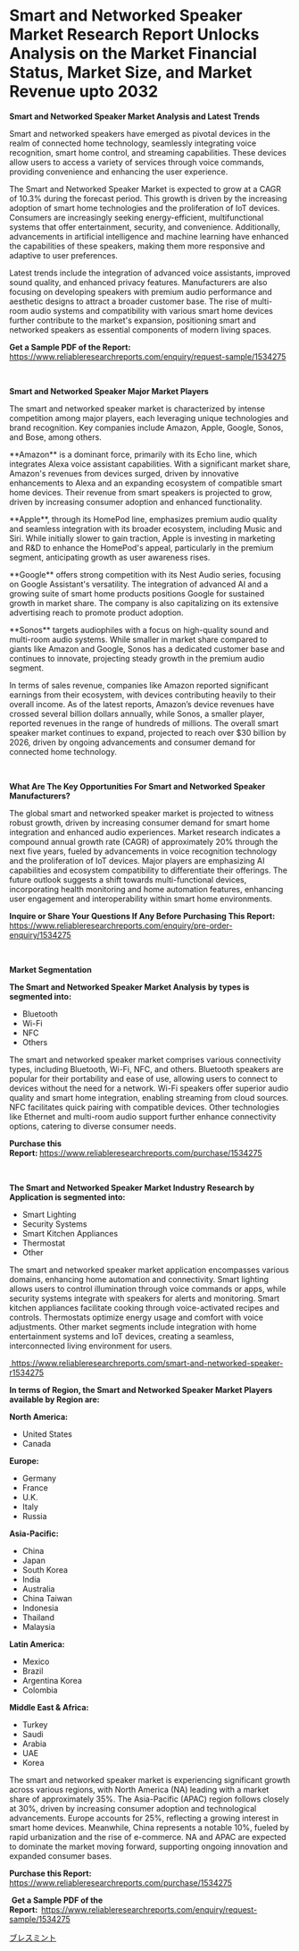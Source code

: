 <p><h1>Smart and Networked Speaker Market Research Report Unlocks Analysis on the Market Financial Status, Market Size, and Market Revenue upto 2032</h1></p><p><strong>Smart and Networked Speaker Market Analysis and Latest Trends</strong></p>
<p><p>Smart and networked speakers have emerged as pivotal devices in the realm of connected home technology, seamlessly integrating voice recognition, smart home control, and streaming capabilities. These devices allow users to access a variety of services through voice commands, providing convenience and enhancing the user experience.</p><p>The Smart and Networked Speaker Market is expected to grow at a CAGR of 10.3% during the forecast period. This growth is driven by the increasing adoption of smart home technologies and the proliferation of IoT devices. Consumers are increasingly seeking energy-efficient, multifunctional systems that offer entertainment, security, and convenience. Additionally, advancements in artificial intelligence and machine learning have enhanced the capabilities of these speakers, making them more responsive and adaptive to user preferences.</p><p>Latest trends include the integration of advanced voice assistants, improved sound quality, and enhanced privacy features. Manufacturers are also focusing on developing speakers with premium audio performance and aesthetic designs to attract a broader customer base. The rise of multi-room audio systems and compatibility with various smart home devices further contribute to the market's expansion, positioning smart and networked speakers as essential components of modern living spaces.</p></p>
<p><strong>Get a Sample PDF of the Report:&nbsp;</strong> <a href="https://www.reliableresearchreports.com/enquiry/request-sample/1534275?utm_campaign=48&utm_medium=2&utm_source=Github&utm_content=ia&utm_term=11032025&utm_id=smart-and-networked-speaker">https://www.reliableresearchreports.com/enquiry/request-sample/1534275</a></p>
<p>&nbsp;</p>
<p><strong>Smart and Networked Speaker Major Market Players</strong></p>
<p><p>The smart and networked speaker market is characterized by intense competition among major players, each leveraging unique technologies and brand recognition. Key companies include Amazon, Apple, Google, Sonos, and Bose, among others.</p><p>**Amazon** is a dominant force, primarily with its Echo line, which integrates Alexa voice assistant capabilities. With a significant market share, Amazon's revenues from devices surged, driven by innovative enhancements to Alexa and an expanding ecosystem of compatible smart home devices. Their revenue from smart speakers is projected to grow, driven by increasing consumer adoption and enhanced functionality.</p><p>**Apple**, through its HomePod line, emphasizes premium audio quality and seamless integration with its broader ecosystem, including Music and Siri. While initially slower to gain traction, Apple is investing in marketing and R&D to enhance the HomePod's appeal, particularly in the premium segment, anticipating growth as user awareness rises.</p><p>**Google** offers strong competition with its Nest Audio series, focusing on Google Assistant's versatility. The integration of advanced AI and a growing suite of smart home products positions Google for sustained growth in market share. The company is also capitalizing on its extensive advertising reach to promote product adoption.</p><p>**Sonos** targets audiophiles with a focus on high-quality sound and multi-room audio systems. While smaller in market share compared to giants like Amazon and Google, Sonos has a dedicated customer base and continues to innovate, projecting steady growth in the premium audio segment.</p><p>In terms of sales revenue, companies like Amazon reported significant earnings from their ecosystem, with devices contributing heavily to their overall income. As of the latest reports, Amazon’s device revenues have crossed several billion dollars annually, while Sonos, a smaller player, reported revenues in the range of hundreds of millions. The overall smart speaker market continues to expand, projected to reach over $30 billion by 2026, driven by ongoing advancements and consumer demand for connected home technology.</p></p>
<p>&nbsp;</p>
<p><strong>What Are The Key Opportunities For Smart and Networked Speaker Manufacturers?</strong></p>
<p><p>The global smart and networked speaker market is projected to witness robust growth, driven by increasing consumer demand for smart home integration and enhanced audio experiences. Market research indicates a compound annual growth rate (CAGR) of approximately 20% through the next five years, fueled by advancements in voice recognition technology and the proliferation of IoT devices. Major players are emphasizing AI capabilities and ecosystem compatibility to differentiate their offerings. The future outlook suggests a shift towards multi-functional devices, incorporating health monitoring and home automation features, enhancing user engagement and interoperability within smart home environments.</p></p>
<p><strong>Inquire or Share Your Questions If Any Before Purchasing This Report:</strong> <a href="https://www.reliableresearchreports.com/enquiry/pre-order-enquiry/1534275?utm_campaign=48&utm_medium=2&utm_source=Github&utm_content=ia&utm_term=11032025&utm_id=smart-and-networked-speaker">https://www.reliableresearchreports.com/enquiry/pre-order-enquiry/1534275</a></p>
<p>&nbsp;</p>
<p><strong>Market Segmentation</strong></p>
<p><strong>The Smart and Networked Speaker Market Analysis by types is segmented into:</strong></p>
<p><ul><li>Bluetooth</li><li>Wi-Fi</li><li>NFC</li><li>Others</li></ul></p>
<p><p>The smart and networked speaker market comprises various connectivity types, including Bluetooth, Wi-Fi, NFC, and others. Bluetooth speakers are popular for their portability and ease of use, allowing users to connect to devices without the need for a network. Wi-Fi speakers offer superior audio quality and smart home integration, enabling streaming from cloud sources. NFC facilitates quick pairing with compatible devices. Other technologies like Ethernet and multi-room audio support further enhance connectivity options, catering to diverse consumer needs.</p></p>
<p><strong>Purchase this Report:&nbsp;</strong><a href="https://www.reliableresearchreports.com/purchase/1534275?utm_campaign=48&utm_medium=2&utm_source=Github&utm_content=ia&utm_term=11032025&utm_id=smart-and-networked-speaker">https://www.reliableresearchreports.com/purchase/1534275</a></p>
<p>&nbsp;</p>
<p><strong>The Smart and Networked Speaker Market Industry Research by Application is segmented into:</strong></p>
<p><ul><li>Smart Lighting</li><li>Security Systems</li><li>Smart Kitchen Appliances</li><li>Thermostat</li><li>Other</li></ul></p>
<p><p>The smart and networked speaker market application encompasses various domains, enhancing home automation and connectivity. Smart lighting allows users to control illumination through voice commands or apps, while security systems integrate with speakers for alerts and monitoring. Smart kitchen appliances facilitate cooking through voice-activated recipes and controls. Thermostats optimize energy usage and comfort with voice adjustments. Other market segments include integration with home entertainment systems and IoT devices, creating a seamless, interconnected living environment for users.</p></p>
<p><a href="https://www.reliableresearchreports.com/smart-and-networked-speaker-r1534275?utm_campaign=48&utm_medium=2&utm_source=Github&utm_content=ia&utm_term=11032025&utm_id=smart-and-networked-speaker">&nbsp;https://www.reliableresearchreports.com/smart-and-networked-speaker-r1534275</a></p>
<p><strong>In terms of Region, the Smart and Networked Speaker Market Players available by Region are:</strong></p>
<p>
    <p> <strong> North America: </strong>
        <ul>
            <li>United States</li>
            <li>Canada</li>
        </ul>
        </p> 
    <p> <strong> Europe: </strong>
        <ul>
            <li>Germany</li>
            <li>France</li>
            <li>U.K.</li>
            <li>Italy</li>
            <li>Russia</li>
        </ul>
        </p> 
    <p> <strong> Asia-Pacific: </strong>
        <ul>
            <li>China</li>
            <li>Japan</li>
            <li>South Korea</li>
            <li>India</li>
            <li>Australia</li>
            <li>China Taiwan</li>
            <li>Indonesia</li>
            <li>Thailand</li>
            <li>Malaysia</li>
        </ul>
        </p> 
    <p> <strong> Latin America: </strong>
        <ul>
            <li>Mexico</li>
            <li>Brazil</li>
            <li>Argentina Korea</li>
            <li>Colombia</li>
        </ul>
        </p> 
    <p> <strong> Middle East & Africa: </strong>
        <ul>
            <li>Turkey</li>
            <li>Saudi</li>
            <li>Arabia</li>
            <li>UAE</li>
            <li>Korea</li>
        </ul>
    </p>
    </p>
<p><p>The smart and networked speaker market is experiencing significant growth across various regions, with North America (NA) leading with a market share of approximately 35%. The Asia-Pacific (APAC) region follows closely at 30%, driven by increasing consumer adoption and technological advancements. Europe accounts for 25%, reflecting a growing interest in smart home devices. Meanwhile, China represents a notable 10%, fueled by rapid urbanization and the rise of e-commerce. NA and APAC are expected to dominate the market moving forward, supporting ongoing innovation and expanded consumer bases.</p></p>
<p><strong>Purchase this Report: </strong><a href="https://www.reliableresearchreports.com/purchase/1534275?utm_campaign=48&utm_medium=2&utm_source=Github&utm_content=ia&utm_term=11032025&utm_id=smart-and-networked-speaker">https://www.reliableresearchreports.com/purchase/1534275</a></p>
<p>&nbsp;<strong>Get a Sample PDF of the Report:&nbsp;&nbsp;</strong><a href="https://www.reliableresearchreports.com/enquiry/request-sample/1534275?utm_campaign=48&utm_medium=2&utm_source=Github&utm_content=ia&utm_term=11032025&utm_id=smart-and-networked-speaker">https://www.reliableresearchreports.com/enquiry/request-sample/1534275</a></p>
<p><strong></strong></p>
<p><p><a href="https://github.com/lababdou/Market-Research-Report-List-7/blob/main/381840543367.md?utm_campaign=48&utm_medium=2&utm_source=Github&utm_content=ia&utm_term=11032025&utm_id=smart-and-networked-speaker">ブレスミント</a></p></p>